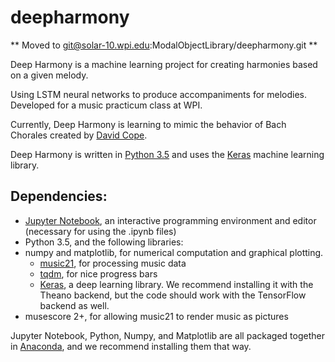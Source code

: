 # deepharmony

** Moved to git@solar-10.wpi.edu:ModalObjectLibrary/deepharmony.git **

Deep Harmony is a machine learning project for creating harmonies based on a given melody.

Using LSTM neural networks to produce accompaniments for melodies. Developed for a music practicum class at WPI.

Currently, Deep Harmony is learning to mimic the behavior of Bach Chorales created by [David Cope](http://artsites.ucsc.edu/faculty/cope/).

Deep Harmony is written in [Python 3.5](https://www.python.org) and uses the [Keras](https://keras.io) machine learning library.

## Dependencies:
* [Jupyter Notebook](http://jupyter.org), an interactive programming environment and editor (necessary for using the .ipynb files)
* Python 3.5, and the following libraries:
* numpy and matplotlib, for numerical computation and graphical plotting.
    * [music21](http://web.mit.edu/music21), for processing music data
    * [tqdm](https://pypi.python.org/pypi/tqdm), for nice progress bars
    * [Keras](https://keras.io), a deep learning library. We recommend installing it with the Theano backend, but the code should work with the TensorFlow backend as well.
* musescore 2+, for allowing music21 to render music as pictures

Jupyter Notebook, Python, Numpy, and Matplotlib are all packaged together in [Anaconda](https://www.continuum.io/downloads), and we recommend installing them that way.
